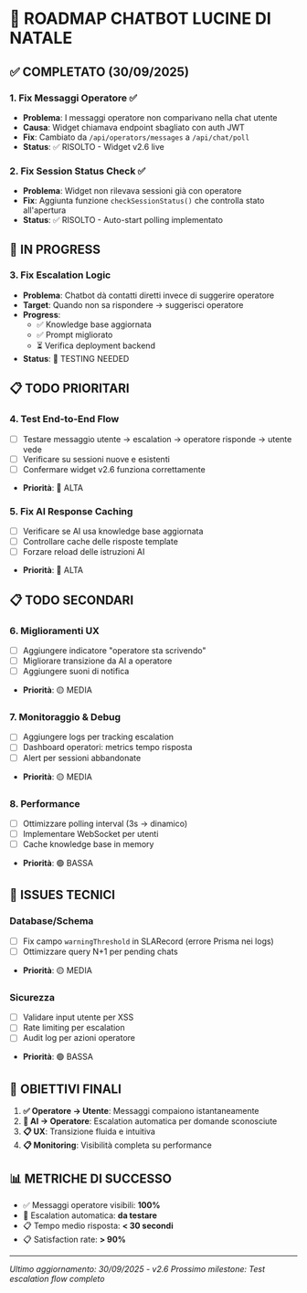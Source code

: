 # 🚀 ROADMAP CHATBOT LUCINE DI NATALE

## ✅ COMPLETATO (30/09/2025)

### 1. Fix Messaggi Operatore ✅
- **Problema**: I messaggi operatore non comparivano nella chat utente  
- **Causa**: Widget chiamava endpoint sbagliato con auth JWT  
- **Fix**: Cambiato da `/api/operators/messages` a `/api/chat/poll`
- **Status**: ✅ RISOLTO - Widget v2.6 live

### 2. Fix Session Status Check ✅
- **Problema**: Widget non rilevava sessioni già con operatore
- **Fix**: Aggiunta funzione `checkSessionStatus()` che controlla stato all'apertura
- **Status**: ✅ RISOLTO - Auto-start polling implementato

## 🚧 IN PROGRESS

### 3. Fix Escalation Logic 
- **Problema**: Chatbot dà contatti diretti invece di suggerire operatore
- **Target**: Quando non sa rispondere → suggerisci operatore
- **Progress**: 
  - ✅ Knowledge base aggiornata
  - ✅ Prompt migliorato
  - ⏳ Verifica deployment backend
- **Status**: 🚧 TESTING NEEDED

## 📋 TODO PRIORITARI

### 4. Test End-to-End Flow
- [ ] Testare messaggio utente → escalation → operatore risponde → utente vede
- [ ] Verificare su sessioni nuove e esistenti
- [ ] Confermare widget v2.6 funziona correttamente
- **Priorità**: 🔴 ALTA

### 5. Fix AI Response Caching
- [ ] Verificare se AI usa knowledge base aggiornata
- [ ] Controllare cache delle risposte template
- [ ] Forzare reload delle istruzioni AI
- **Priorità**: 🔴 ALTA

## 📋 TODO SECONDARI

### 6. Miglioramenti UX
- [ ] Aggiungere indicatore "operatore sta scrivendo"
- [ ] Migliorare transizione da AI a operatore
- [ ] Aggiungere suoni di notifica
- **Priorità**: 🟡 MEDIA

### 7. Monitoraggio & Debug
- [ ] Aggiungere logs per tracking escalation
- [ ] Dashboard operatori: metrics tempo risposta
- [ ] Alert per sessioni abbandonate
- **Priorità**: 🟡 MEDIA

### 8. Performance
- [ ] Ottimizzare polling interval (3s → dinamico)
- [ ] Implementare WebSocket per utenti
- [ ] Cache knowledge base in memory
- **Priorità**: 🟢 BASSA

## 🔧 ISSUES TECNICI

### Database/Schema
- [ ] Fix campo `warningThreshold` in SLARecord (errore Prisma nei logs)
- [ ] Ottimizzare query N+1 per pending chats
- **Priorità**: 🟡 MEDIA

### Sicurezza
- [ ] Validare input utente per XSS
- [ ] Rate limiting per escalation
- [ ] Audit log per azioni operatore
- **Priorità**: 🟢 BASSA

## 🎯 OBIETTIVI FINALI

1. **✅ Operatore → Utente**: Messaggi compaiono istantaneamente
2. **🚧 AI → Operatore**: Escalation automatica per domande sconosciute  
3. **📋 UX**: Transizione fluida e intuitiva
4. **📋 Monitoring**: Visibilità completa su performance

## 📊 METRICHE DI SUCCESSO

- ✅ Messaggi operatore visibili: **100%**
- 🚧 Escalation automatica: **da testare**
- 📋 Tempo medio risposta: **< 30 secondi**
- 📋 Satisfaction rate: **> 90%**

---
*Ultimo aggiornamento: 30/09/2025 - v2.6*
*Prossimo milestone: Test escalation flow completo*